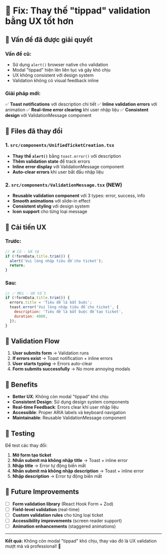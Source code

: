 # 🔧 Fix: Thay thế "tippad" validation bằng UX tốt hơn

## 🚨 Vấn đề đã được giải quyết

### **Vấn đề cũ:**
- Sử dụng `alert()` browser native cho validation
- Modal "tippad" hiện lên liên tục và gây khó chịu
- UX không consistent với design system
- Validation không có visual feedback inline

### **Giải pháp mới:**
✅ **Toast notifications** với description chi tiết
✅ **Inline validation errors** với animation
✅ **Real-time error clearing** khi user nhập liệu
✅ **Consistent design** với ValidationMessage component

## 📁 Files đã thay đổi

### 1. `src/components/UnifiedTicketCreation.tsx`
- **Thay thế `alert()`** bằng `toast.error()` với description
- **Thêm validation state** để track errors
- **Inline error display** với ValidationMessage component
- **Auto-clear errors** khi user bắt đầu nhập liệu

### 2. `src/components/ValidationMessage.tsx` (NEW)
- **Reusable validation component** với 3 types: error, success, info
- **Smooth animations** với slide-in effect
- **Consistent styling** với design system
- **Icon support** cho từng loại message

## 🎨 Cải tiến UX

### **Trước:**
```javascript
// ❌ Cũ - UX tệ
if (!formData.title.trim()) {
  alert('Vui lòng nhập tiêu đề cho ticket');
  return;
}
```

### **Sau:**
```javascript
// ✅ Mới - UX tốt
if (!formData.title.trim()) {
  errors.title = 'Tiêu đề là bắt buộc';
  toast.error('Vui lòng nhập tiêu đề cho ticket', {
    description: 'Tiêu đề là bắt buộc để tạo ticket',
    duration: 4000,
  });
}
```

## 🔄 Validation Flow

1. **User submits form** → Validation runs
2. **If errors exist** → Toast notification + inline errors
3. **User starts typing** → Errors auto-clear
4. **Form submits successfully** → No more annoying modals

## 🎯 Benefits

- **Better UX**: Không còn modal "tippad" khó chịu
- **Consistent Design**: Sử dụng design system components
- **Real-time Feedback**: Errors clear khi user nhập liệu
- **Accessible**: Proper ARIA labels và keyboard navigation
- **Maintainable**: Reusable ValidationMessage component

## 🧪 Testing

Để test các thay đổi:

1. **Mở form tạo ticket**
2. **Nhấn submit mà không nhập title** → Toast + inline error
3. **Nhập title** → Error tự động biến mất
4. **Nhấn submit mà không nhập description** → Toast + inline error
5. **Nhập description** → Error tự động biến mất

## 🚀 Future Improvements

- [ ] **Form validation library** (React Hook Form + Zod)
- [ ] **Field-level validation** (real-time)
- [ ] **Custom validation rules** cho từng loại ticket
- [ ] **Accessibility improvements** (screen reader support)
- [ ] **Animation enhancements** (staggered animations)

---

**Kết quả:** Không còn modal "tippad" khó chịu, thay vào đó là UX validation mượt mà và professional! 🎉

